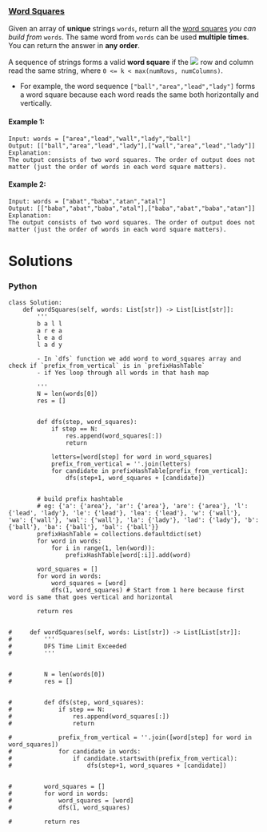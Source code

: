 ### [Word Squares](https://leetcode.com/problems/word-squares/) <br>

Given an array of **unique** strings `words`, return all the [word squares](https://en.wikipedia.org/wiki/Word_square) *you can build from* `words`. The same word from `words` can be used **multiple times**. You can return the answer in **any order**.

A sequence of strings forms a valid **word square** if the <img src="https://render.githubusercontent.com/render/math?math=k^{th}"> row and column read the same string, where `0 <= k < max(numRows, numColumns)`.

 - For example, the word sequence `["ball","area","lead","lady"]` forms a word square because each word reads the same both horizontally and vertically.
 


#### Example 1:

```
Input: words = ["area","lead","wall","lady","ball"]
Output: [["ball","area","lead","lady"],["wall","area","lead","lady"]]
Explanation:
The output consists of two word squares. The order of output does not matter (just the order of words in each word square matters).

```

#### Example 2:

```
Input: words = ["abat","baba","atan","atal"]
Output: [["baba","abat","baba","atal"],["baba","abat","baba","atan"]]
Explanation:
The output consists of two word squares. The order of output does not matter (just the order of words in each word square matters).

```



# Solutions

### Python
```
class Solution:
    def wordSquares(self, words: List[str]) -> List[List[str]]:
        '''
        b a l l 
        a r e a
        l e a d
        l a d y
        
        - In `dfs` function we add word to word_squares array and check if `prefix_from_vertical` is in `prefixHashTable`
        - if Yes loop through all words in that hash map
                
        '''
        N = len(words[0])
        res = []
                
        
        def dfs(step, word_squares):
            if step == N:
                res.append(word_squares[:])
                return
            
            letters=[word[step] for word in word_squares]
            prefix_from_vertical = ''.join(letters)
            for candidate in prefixHashTable[prefix_from_vertical]:
                dfs(step+1, word_squares + [candidate])
        

        # build prefix hashtable
        # eg: {'a': {'area'}, 'ar': {'area'}, 'are': {'area'}, 'l': {'lead', 'lady'}, 'le': {'lead'}, 'lea': {'lead'}, 'w': {'wall'}, 'wa': {'wall'}, 'wal': {'wall'}, 'la': {'lady'}, 'lad': {'lady'}, 'b': {'ball'}, 'ba': {'ball'}, 'bal': {'ball'}}
        prefixHashTable = collections.defaultdict(set)
        for word in words:
            for i in range(1, len(word)):
                prefixHashTable[word[:i]].add(word)
                
        word_squares = []
        for word in words:
            word_squares = [word]
            dfs(1, word_squares) # Start from 1 here because first word is same that goes vertical and horizontal
            
        return res


#     def wordSquares(self, words: List[str]) -> List[List[str]]:
#         '''
#         DFS Time Limit Exceeded                
#         '''

        
#         N = len(words[0])
#         res = []
                
        
#         def dfs(step, word_squares):
#             if step == N:
#                 res.append(word_squares[:])
#                 return

#             prefix_from_vertical = ''.join([word[step] for word in word_squares])
#             for candidate in words:
#                 if candidate.startswith(prefix_from_vertical):
#                     dfs(step+1, word_squares + [candidate])
        

#         word_squares = []
#         for word in words:
#             word_squares = [word]
#             dfs(1, word_squares)
            
#         return res

```
